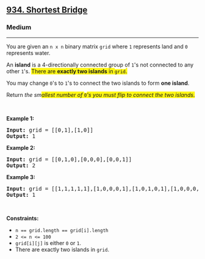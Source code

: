 <h2><a href="https://leetcode.com/problems/shortest-bridge/">934. Shortest Bridge</a></h2><h3>Medium</h3><hr><div><p>You are given an <code>n x n</code> binary matrix <code>grid</code> where <code>1</code> represents land and <code>0</code> represents water.</p>

<p>An <strong>island</strong> is a 4-directionally connected group of <code>1</code>'s not connected to any other <code>1</code>'s. <span class="highlighter--highlighted" data-highlight-id="1" style="background-color: rgb(255, 246, 21); color: inherit;">There are </span><strong><span class="highlighter--highlighted" data-highlight-id="1" style="background-color: rgb(255, 246, 21); color: inherit;">exactly two islands</span></strong><span class="highlighter--highlighted" data-highlight-id="1" style="background-color: rgb(255, 246, 21); color: inherit;"> in </span><code><span class="highlighter--highlighted" data-highlight-id="1" style="background-color: rgb(255, 246, 21); color: inherit;">grid</span></code><span class="highlighter--highlighted" data-highlight-id="1" style="background-color: rgb(255, 246, 21); color: inherit;">.</span></p>

<p>You may change <code>0</code>'s to <code>1</code>'s to connect the two islands to form <strong>one island</strong>.</p>

<p>Return <em>the sm<span class="highlighter--highlighted" data-highlight-id="0" style="background-color: rgb(255, 246, 21); color: inherit;">allest number of </span></em><code><span class="highlighter--highlighted" data-highlight-id="0" style="background-color: rgb(255, 246, 21); color: inherit;">0</span></code><em><span class="highlighter--highlighted" data-highlight-id="0" style="background-color: rgb(255, 246, 21); color: inherit;">'s you must flip to connect the two islands</span></em><span class="highlighter--highlighted" data-highlight-id="0" style="background-color: rgb(255, 246, 21); color: inherit;">.</span></p>

<p>&nbsp;</p>
<p><strong>Example 1:</strong></p>

<pre><strong>Input:</strong> grid = [[0,1],[1,0]]
<strong>Output:</strong> 1
</pre>

<p><strong>Example 2:</strong></p>

<pre><strong>Input:</strong> grid = [[0,1,0],[0,0,0],[0,0,1]]
<strong>Output:</strong> 2
</pre>

<p><strong>Example 3:</strong></p>

<pre><strong>Input:</strong> grid = [[1,1,1,1,1],[1,0,0,0,1],[1,0,1,0,1],[1,0,0,0,1],[1,1,1,1,1]]
<strong>Output:</strong> 1
</pre>

<p>&nbsp;</p>
<p><strong>Constraints:</strong></p>

<ul>
	<li><code>n == grid.length == grid[i].length</code></li>
	<li><code>2 &lt;= n &lt;= 100</code></li>
	<li><code>grid[i][j]</code> is either <code>0</code> or <code>1</code>.</li>
	<li>There are exactly two islands in <code>grid</code>.</li>
</ul>
</div>